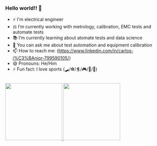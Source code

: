 ### Hello world!! 👋

- ⚡ I'm  electrical engineer
- ⚖️ I’m currently working with metrology, calibration, EMC tests and automate tests
- 📚 I’m currently learning about atomate tests and data science
- 💬 You can ask me about test automation and equipment calibration
- 📫 How to reach me: (https://www.linkedin.com/in/carlos-j%C3%BAnior-799590105/)
- 😄 Pronouns: He/Him
- ⚡ Fun fact: I love sports (🛹/⚽/🏄/🎮/🏈/🏀)


##


<div align="left">
  <a href="https://github.com/jrocarlos">
  <img height="180em" src="https://github-readme-stats.vercel.app/api?username=jrocarlos&show_icons=true&theme=dark&include_all_commits=true&count_private=true"/>
  <img height="180em" src="https://github-readme-stats.vercel.app/api/top-langs/?username=jrocarlos&layout=compact&langs_count=7&theme=dark"/>
</div>

  
  ##
